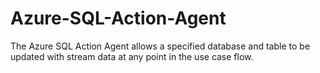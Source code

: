 # Azure-SQL-Action-Agent
 The Azure SQL Action Agent allows a specified database and table to be updated with stream data at any point in the use case flow.
